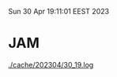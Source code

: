 Sun 30 Apr 19:11:01 EEST 2023
# JAM
<a href='./cache/202304/30_19.log'>./cache/202304/30_19.log</a>
